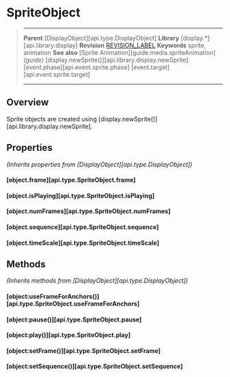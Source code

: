 # SpriteObject

> --------------------- ------------------------------------------------------------------------------------------
> __Parent__            [DisplayObject][api.type.DisplayObject]
> __Library__           [display.*][api.library.display]
> __Revision__          [REVISION_LABEL](REVISION_URL)
> __Keywords__          sprite, animation
> __See also__          [Sprite Animation][guide.media.spriteAnimation] _(guide)_
>						[display.newSprite()][api.library.display.newSprite]
>						[event.phase][api.event.sprite.phase]
>						[event.target][api.event.sprite.target]
> --------------------- ------------------------------------------------------------------------------------------

## Overview

Sprite objects are created using [display.newSprite()][api.library.display.newSprite].


## Properties

_(Inherits properties from [DisplayObject][api.type.DisplayObject])_

#### [object.frame][api.type.SpriteObject.frame]

#### [object.isPlaying][api.type.SpriteObject.isPlaying]

#### [object.numFrames][api.type.SpriteObject.numFrames]

#### [object.sequence][api.type.SpriteObject.sequence]

#### [object.timeScale][api.type.SpriteObject.timeScale]


## Methods

_(Inherits methods from [DisplayObject][api.type.DisplayObject])_

#### [object:useFrameForAnchors()][api.type.SpriteObject.useFrameForAnchors]

#### [object:pause()][api.type.SpriteObject.pause]

#### [object:play()][api.type.SpriteObject.play]

#### [object:setFrame()][api.type.SpriteObject.setFrame]

#### [object:setSequence()][api.type.SpriteObject.setSequence]
